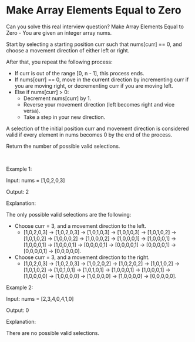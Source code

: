 # Make Array Elements Equal to Zero

Can you solve this real interview question? Make Array Elements Equal to Zero - You are given an integer array nums.

Start by selecting a starting position curr such that nums[curr] == 0, and choose a movement direction of either left or right.

After that, you repeat the following process:

 * If curr is out of the range [0, n - 1], this process ends.
 * If nums[curr] == 0, move in the current direction by incrementing curr if you are moving right, or decrementing curr if you are moving left.
 * Else if nums[curr] > 0:
   * Decrement nums[curr] by 1.
   * Reverse your movement direction (left becomes right and vice versa).
   * Take a step in your new direction.

A selection of the initial position curr and movement direction is considered valid if every element in nums becomes 0 by the end of the process.

Return the number of possible valid selections.

 

Example 1:

Input: nums = [1,0,2,0,3]

Output: 2

Explanation:

The only possible valid selections are the following:

 * Choose curr = 3, and a movement direction to the left.
   * [1,0,2,0,3] -> [1,0,2,0,3] -> [1,0,1,0,3] -> [1,0,1,0,3] -> [1,0,1,0,2] -> [1,0,1,0,2] -> [1,0,0,0,2] -> [1,0,0,0,2] -> [1,0,0,0,1] -> [1,0,0,0,1] -> [1,0,0,0,1] -> [1,0,0,0,1] -> [0,0,0,0,1] -> [0,0,0,0,1] -> [0,0,0,0,1] -> [0,0,0,0,1] -> [0,0,0,0,0].
 * Choose curr = 3, and a movement direction to the right.
   * [1,0,2,0,3] -> [1,0,2,0,3] -> [1,0,2,0,2] -> [1,0,2,0,2] -> [1,0,1,0,2] -> [1,0,1,0,2] -> [1,0,1,0,1] -> [1,0,1,0,1] -> [1,0,0,0,1] -> [1,0,0,0,1] -> [1,0,0,0,0] -> [1,0,0,0,0] -> [1,0,0,0,0] -> [1,0,0,0,0] -> [0,0,0,0,0].

Example 2:

Input: nums = [2,3,4,0,4,1,0]

Output: 0

Explanation:

There are no possible valid selections.